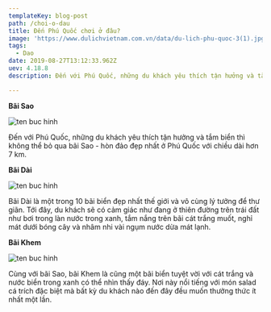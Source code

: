 ```yaml
---
templateKey: blog-post
path: /choi-o-dau
title: Đến Phú Quốc chơi ở đâu?
image: 'https://www.dulichvietnam.com.vn/data/du-lich-phu-quoc-3(1).jpg' 
tags:
  - Dao
date: 2019-08-27T13:12:33.962Z
uev: 4.18.8
description: Đến với Phú Quốc, những du khách yêu thích tận hưởng và tắm biển thì không thể bỏ qua bãi Sao - hòn đảo đẹp nhất ở Phú Quốc với chiều dài hơn 7 km.

---
```


**Bãi Sao**

![ten buc hinh](https://www.dulichvietnam.com.vn/data/du-lich-phu-quoc-3(1).jpg "ten buc hinh")

Đến với Phú Quốc, những du khách yêu thích tận hưởng và tắm biển thì không thể bỏ qua bãi Sao - hòn đảo đẹp nhất ở Phú Quốc với chiều dài hơn 7 km.

**Bãi Dài**

![ten buc hinh](https://www.dulichvietnam.com.vn/data/du-lich-phu-quoc-4(1).jpg "ten buc hinh")

Bãi Dài là một trong 10 bãi biển đẹp nhất thế giới và vô cùng lý tưởng để thư giãn. Tới đây, du khách sẽ có cảm giác như đang ở thiên đường trên trái đất như bơi trong làn nước trong xanh, tắm nắng trên bãi cát trắng muốt, nghỉ mát dưới bóng cây và nhâm nhi vài ngụm nước dừa mát lạnh. 

**Bãi Khem**

![ten buc hinh](https://www.dulichvietnam.com.vn/data/du-lich-phu-quoc-5(1).jpg "ten buc hinh")

Cùng với bãi Sao, bãi Khem là cũng một bãi biển tuyệt vời với cát trắng và nước biển trong xanh có thể nhìn thấy đáy. Nơi này nổi tiếng với món salad cá trích đặc biệt mà bất kỳ du khách nào đến đây đều muốn thưởng thức ít nhất một lần.

